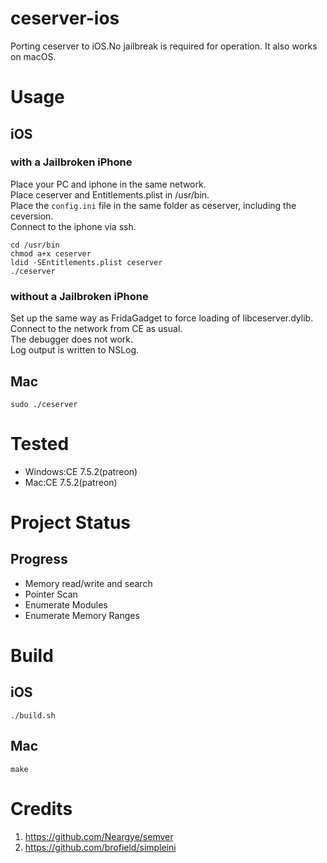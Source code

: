 # ceserver-ios

Porting ceserver to iOS.No jailbreak is required for operation.
It also works on macOS.

# Usage

## iOS

### with a Jailbroken iPhone

Place your PC and iphone in the same network.  
Place ceserver and Entitlements.plist in /usr/bin.  
Place the `config.ini` file in the same folder as ceserver, including the ceversion.  
Connect to the iphone via ssh.

```
cd /usr/bin
chmod a+x ceserver
ldid -SEntitlements.plist ceserver
./ceserver
```

### without a Jailbroken iPhone

Set up the same way as FridaGadget to force loading of libceserver.dylib.  
Connect to the network from CE as usual.  
The debugger does not work.  
Log output is written to NSLog.

## Mac

```
sudo ./ceserver
```

# Tested

- Windows:CE 7.5.2(patreon)
- Mac:CE 7.5.2(patreon)

# Project Status

## Progress

- Memory read/write and search
- Pointer Scan
- Enumerate Modules
- Enumerate Memory Ranges

# Build

## iOS

`./build.sh`

## Mac

`make`

# Credits

1. https://github.com/Neargye/semver
1. https://github.com/brofield/simpleini
